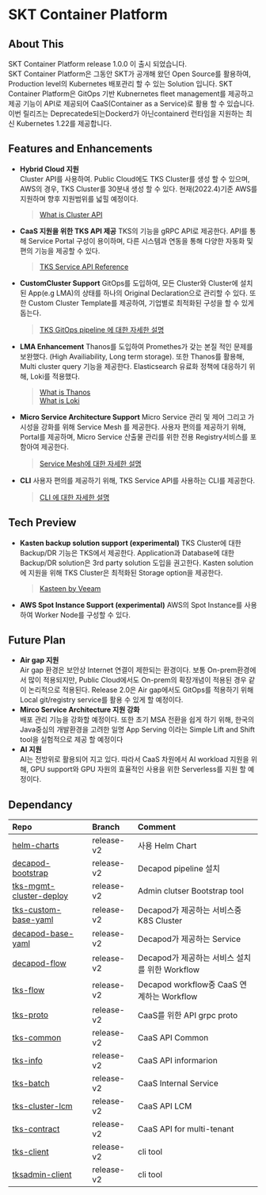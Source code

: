 # SKT Container Platform 

## About This
SKT Container Platform release 1.0.0 이 출시 되었습니다.   
SKT Container Platform은 그동안 SKT가 공개해 왔던 Open Source를 활용하여, Production level의 Kubernetes 배포관리 할 수 있는 Solution 입니다. SKT Container Platform은 GitOps 기반 Kubnernetes fleet management를 제공하고 제공 기능이 API로 제공되어 CaaS(Container as a Service)로 활용 할 수 있습니다.  이번 릴리즈는 Deprecatede되는Dockerd가 아닌containerd 런타임을 지원하는 최신 Kubernetes 1.22를 제공합니다.

## Features and Enhancements
- **Hybrid Cloud 지원**    
    Cluster API를 사용하여. Public Cloud에도 TKS Cluster를 생성 할 수 있으며, AWS의 경우, TKS Cluster를 30분내 생성 할 수 있다.
    현재(2022.4)기준 AWS를 지원하며 향후 지원범위를 넓힐 예정이다.   
    >[What is Cluster API](https://cluster-api.sigs.k8s.io/)
    
- **CaaS 지원을 위한 TKS API 제공**
    TKS의 기능을 gRPC API로 제공한다. API를 통해 Service Portal 구성이 용이하며, 다른 시스템과 연동을 통해 다양한 자동화 및 편의 기능을 제공할 수 있다.   
    >[TKS Service API Reference](../api/1-0-0.md)
    
- **CustomCluster Support**
    GitOps를 도입하여, 모든 Cluster와 Cluster에 설치된 App(e.g LMA)의 상태를 하나의 Original Declaration으로 관리할 수 있다.
    또한 Custom Cluster Template를 제공하여, 기업별로 최적화된 구성을 할 수 있게 돕는다.   
    > [TKS GitOps pipeline 에 대한 자세한 설명](../tksgitops.md)   
    
- **LMA Enhancement**
    Thanos를 도입하여 Promethes가 갖는 본질 적인 문제를 보완했다. (High Availiability, Long term storage). 또한 Thanos를 활용해, Multi cluster query 기능을 제공한다.
    Elasticsearch 유료화 정책에 대응하기 위해, Loki를 적용했다.   
    > [What is Thanos](https://github.com/thanos-io/thanos)   
    > [What is Loki](https://github.com/grafana/loki)   

- **Micro Service Architecture Support**
    Micro Service 관리 및 제어 그리고 가시성을 강화를 위해 Service Mesh 를 제공한다.
    사용자 편의를 제공하기 위해, Portal를 제공하며, Micro Service 산출물 관리를 위한 전용 Registry서비스를 포함아여 제공한다.   
    > [Service Mesh에 대한 자세한 설명](https://istio.io/latest/about/service-mesh/)

- **CLI**
    사용자 편의를 제공하기 위해, TKS Service API를 사용하는 CLI를 제공한다.  
    > [CLI 에 대한 자세한 설명](../api/1-0-0.md)

## Tech Preview
- **Kasten backup solution support (experimental)**
    TKS Cluster에 대한 Backup/DR 기능은 TKS에서 제공한다. 
    Application과 Database에 대한 Backup/DR solution은 3rd party solution 도입을 권고한다. Kasten solution에 지원을 위해 TKS Cluster은 최적화된 Storage option을 제공한다.   
    > [Kasteen by Veeam](https://www.kasten.io/)

- **AWS Spot Instance Support (experimental)**
    AWS의 Spot Instance를 사용하여 Worker Node를 구성할 수 있다.
## Future Plan
- **Air gap 지원**   
    Air gap 환경은 보안상 Internet 연결이 제한되는 환경이다. 보통 On-prem환경에서 많이 적용되지만, Public Cloud에서도 On-prem의 확장개념이 적용된 경우 같이 논리적으로 적용된다.
    Release 2.0은 Air gap에서도 GitOps를 적용하기 위해 Local git/registry service를 활용 수 있게 할 예정이다.
- **Mirco Service Architecture 지원 강화**   
    배포 관리 기능을 강화할 예정이다. 또한 초기 MSA 전환을 쉽게 하기 위해, 한국의 Java중심의 개발환경을 고려한 일명 App Serving 이라는 Simple Lift and Shift tool을 실험적으로 제공 할 예정이다
- **AI 지원**   
    AI는 전방위로 활용되어 지고 있다. 따라서 CaaS 차원에서 AI workload 지원을 위해, GPU support와 GPU 자원의 효율적인 사용을 위한 Serverless를 지원 할 예정이다.
## Dependancy
|Repo|Branch|Comment|
|:---|:---|:---|
|[helm-charts](https://github.com/openinfradev/helm-charts)|release-v2|사용 Helm Chart|
|[decapod-bootstrap](https://github.com/openinfradev/decapod-bootstrap)|release-v2|Decapod pipeline 설치|
|[tks-mgmt-cluster-deploy ](https://github.com/openinfradev/tks-mgmt-cluster-deploy)|release-v2|Admin clutser Bootstrap tool|
|[tks-custom-base-yaml](https://github.com/openinfradev/tks-custom-base-yaml)|release-v2|Decapod가 제공하는 서비스중 K8S Cluster|
|[decapod-base-yaml](https://github.com/openinfradev/decapod-base-yaml)|release-v2|Decapod가 제공하는 Service|
|[decapod-flow](https://github.com/openinfradev/decapod-flow)|release-v2|Decapod가 제공하는 서비스 설치를 위한 Workflow|
|[tks-flow](https://github.com/openinfradev/tks-flow)|release-v2|Decapod workflow중 CaaS 연계하는 Workflow|
|[tks-proto](https://github.com/openinfradev/tks-proto)|release-v2|CaaS를 위한 API grpc proto|
|[tks-common](https://github.com/openinfradev/tks-common)|release-v2|CaaS API Common|
|[tks-info](https://github.com/openinfradev/tks-info)|release-v2|CaaS API informarion|
|[tks-batch](https://github.com/openinfradev/tks-batch)|release-v2|CaaS Internal Service|
|[tks-cluster-lcm](https://github.com/openinfradev/tks-cluster-lcm)|release-v2|CaaS API LCM|
|[tks-contract](https://github.com/openinfradev/tks-contract)|release-v2|CaaS API for multi-tenant|
|[tks-client](https://github.com/openinfradev/tks-client)|release-v2|cli tool|
|[tksadmin-client](https://github.com/openinfradev/tksadmin-client)|release-v2|cli tool|
